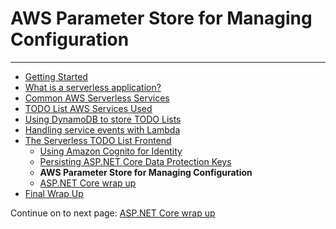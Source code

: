 # AWS Parameter Store for Managing Configuration

<!-- Generated Navigation -->
---

* [Getting Started](../GettingStarted.md)
* [What is a serverless application?](../WhatIsServerless.md)
* [Common AWS Serverless Services](../CommonServerlessServices.md)
* [TODO List AWS Services Used](../TODOListServices.md)
* [Using DynamoDB to store TODO Lists](../DynamoDBModule/WhatIsDynamoDB.md)
* [Handling service events with Lambda](../StreamProcessing/ServiceEvents.md)
* [The Serverless TODO List Frontend](../ASP.NETCoreFrontend/TheFrontend.md)
  * [Using Amazon Cognito for Identity](../ASP.NETCoreFrontend/WebIdentity.md)
  * [Persisting ASP.NET Core Data Protection Keys](../ASP.NETCoreFrontend/ParameterStoreDataProtection.md)
  * **AWS Parameter Store for Managing Configuration**
  * [ASP.NET Core wrap up](../ASP.NETCoreFrontend/FrontendWrapup.md)
* [Final Wrap Up](../FinalWrapup.md)

Continue on to next page: [ASP.NET Core wrap up](../ASP.NETCoreFrontend/FrontendWrapup.md)

